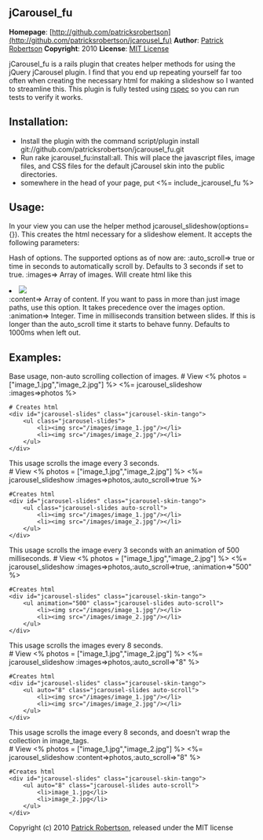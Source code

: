 jCarousel_fu
--------------
**Homepage**: [http://github.com/patricksrobertson](http://github.com/patricksrobertson/jcarousel_fu)
**Author**: [Patrick Robertson](mailto:patricksrobertson@gmail.com)
**Copyright**: 2010
**License**: [MIT License](file:LICENSE)

jCarousel_fu is a rails plugin that creates helper methods for using the jQuery jCarousel plugin.  I find that you end up repeating yourself far too often when creating the necessary html for making a slideshow so I wanted to streamline this.  This plugin is fully tested using [rspec](http://rspec.info) so you can run tests to verify it works.

Installation:
-------------
* Install the plugin with the command script/plugin install git://github.com/patricksrobertson/jcarousel_fu.git
* Run rake jcarousel_fu:install:all.  This will place the javascript files, image files, and CSS files for the default jCarousel skin into the public directories.
* somewhere in the head of your page, put <%= include_jcarousel_fu %>

Usage:
------
In your view you can use the helper method jcarousel_slideshow(options={}).  This creates the html necessary for a slideshow element.  It accepts the following parameters:

Hash of options.  The supported options as of now are:
	:auto_scroll=> true or time in seconds to automatically scroll by.  Defaults to 3 seconds if set to true.
	:images=> Array of images.  Will create html like this <li><img src="image_name" /></li>
	:content=> Array of content.  If you want to pass in more than just image paths, use this option.  It takes precedence over the images option.
	:animation=> Integer.  Time in milliseconds transition between slides.  If this is longer than the auto_scroll time it starts to behave funny.  Defaults to 1000ms when left out.

Examples:
-------

Base usage, non-auto scrolling collection of images.
	# View
	<% photos = ["image_1.jpg","image_2.jpg"] %>
	<%= jcarousel_slideshow :images=>photos %>
	
	# Creates html
	<div id="jcarousel-slides" class="jcarousel-skin-tango">
		<ul class="jcarousel-slides">
			<li><img src="/images/image_1.jpg"/></li>
			<li><img src="/images/image_2.jpg"/></li>
		</ul>
	</div>

This usage scrolls the image every 3 seconds.	
	# View
	<% photos = ["image_1.jpg","image_2.jpg"] %>
	<%= jcarousel_slideshow :images=>photos,:auto_scroll=>true %>
	
	#Creates html
	<div id="jcarousel-slides" class="jcarousel-skin-tango">
		<ul class="jcarousel-slides auto-scroll">
			<li><img src="/images/image_1.jpg"/></li>
			<li><img src="/images/image_2.jpg"/></li>
		</ul>
	</div>


This usage scrolls the image every 3 seconds with an animation of 500 milliseconds.	
	# View
	<% photos = ["image_1.jpg","image_2.jpg"] %>
	<%= jcarousel_slideshow :images=>photos,:auto_scroll=>true, :animation=>"500" %>

	#Creates html
	<div id="jcarousel-slides" class="jcarousel-skin-tango">
		<ul animation="500" class="jcarousel-slides auto-scroll">
			<li><img src="/images/image_1.jpg"/></li>
			<li><img src="/images/image_2.jpg"/></li>
		</ul>
	</div>

This usage scrolls the images every 8 seconds.	
	# View
	<% photos = ["image_1.jpg","image_2.jpg"] %>
	<%= jcarousel_slideshow :images=>photos,:auto_scroll=>"8" %>
	
	#Creates html
	<div id="jcarousel-slides" class="jcarousel-skin-tango">
		<ul auto="8" class="jcarousel-slides auto-scroll">
			<li><img src="/images/image_1.jpg"/></li>
			<li><img src="/images/image_2.jpg"/></li>
		</ul>
	</div>

This usage scrolls the image every 8 seconds, and doesn't wrap the collection in image_tags.	
	# View
	<% photos = ["image_1.jpg","image_2.jpg"] %>
	<%= jcarousel_slideshow :content=>photos,:auto_scroll=>"8" %>
	
	#Creates html
	<div id="jcarousel-slides" class="jcarousel-skin-tango">
		<ul auto="8" class="jcarousel-slides auto-scroll">
			<li>image_1.jpg</li>
			<li>image_2.jpg</li>
		</ul>
	</div>


Copyright (c) 2010 [Patrick Robertson](http://p-rob.me), released under the MIT license  
